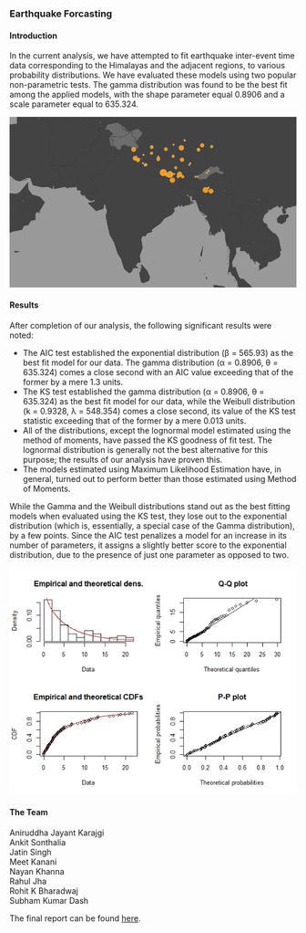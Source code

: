 ### Earthquake Forcasting

#### Introduction
In the current analysis, we have attempted to fit earthquake inter-event time data corresponding
to the Himalayas and the adjacent regions, to various probability distributions. We have 
evaluated these models using two popular non-parametric tests. The gamma distribution was
found to be the best fit among the applied models, with the shape parameter equal 0.8906 and a
scale parameter equal to 635.324.

![](./assets/map.png)

#### Results
After completion of our analysis, the following significant results were noted:
- The AIC test established the exponential distribution (β = 565.93) as the best fit model for
our data. The gamma distribution (α = 0.8906, θ = 635.324) comes a close second with an AIC value
exceeding that of the former by a mere 1.3 units.
- The KS test established the gamma distribution (α = 0.8906, θ = 635.324) as the best fit model
for our data, while the Weibull distribution (k = 0.9328, λ = 548.354) comes a close second, its value
of the KS test statistic exceeding that of the former by a mere 0.013 units.
- All of the distributions, except the lognormal model estimated using the method of moments,
have passed the KS goodness of fit test. The lognormal distribution is generally not the best alternative
for this purpose; the results of our analysis have proven this.
- The models estimated using Maximum Likelihood Estimation have, in general, turned out to
perform better than those estimated using Method of Moments.

While the Gamma and the Weibull distributions stand out as the best fitting models when evaluated
using the KS test, they lose out to the exponential distribution (which is, essentially, a special case
of the Gamma distribution), by a few points. Since the AIC test penalizes a model for an increase in
its number of parameters, it assigns a slightly better score to the exponential distribution, due to the
presence of just one parameter as opposed to two.

![GammaResults](Results/gamma.jpeg)

#### The Team
Aniruddha Jayant Karajgi   
Ankit Sonthalia  
Jatin Singh  
Meet Kanani   
Nayan Khanna   
Rahul Jha    
Rohit K Bharadwaj    
Subham Kumar Dash   

The final report can be found [here](./Earthquake_Forecasting.pdf).
